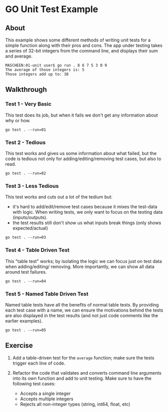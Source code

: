 # GO Unit Test Example

## About

This example shows some different methods of writing unit tests for a simple function along with
their pros and cons. The app under testing takes a series of 32-bit integers from the command line,
 and displays their sum and average.

```shell
MASCHEEN:01-unit user$ go run . 8 6 7 5 3 0 9
The average of those integers is: 5
Those integers add up to: 38
```

## Walkthrough

### Test 1 - Very Basic

This test does its job, but when it fails we don't get any information about why or how.

```shell
go test . --run=01
```

### Test 2 - Tedious

This test works and gives us some information about what failed, but the code is tedious not only
for adding/editing/removing test cases, but also to read.

```shell
go test . --run=02
```

### Test 3 - Less Tedious

This test works and cuts out a lot of the tedium but:

- it's hard to add/edit/remove test cases because it mixes the test-data with logic. When writing
tests, we only want to focus on the testing data (inputs/outputs).
- the test results still don't show us what inputs break things (only shows expected/actual)

```shell
go test . --run=03
```

### Test 4 - Table Driven Test

This "table test" works; by isolating the logic we can focus just on test data when adding/editing/
removing. More importantly, we can show all data around test failures.

```shell
go test . --run=04
```

### Test 5 - Named Table Driven Test

Named table tests have all the benefits of normal table tests. By providing each test case with a
 name, we can ensure the motivations behind the tests are also displayed in the test results (and
 not just code comments like the earlier examples).

```shell
go test . --run=05
```

## Exercise

1. Add a table-driven test for the `average` function; make sure the tests trigger each line of
 code.

2. Refactor the code that validates and converts command line arguments into its own function and
add to unit testing. Make sure to have the following test cases:

   - Accepts a single integer
   - Accepts multiple integers
   - Rejects all non-integer types (string, int64, float, etc)
